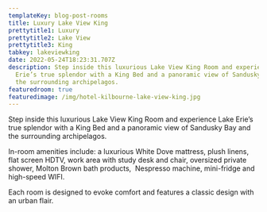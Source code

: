 ```yaml
---
templateKey: blog-post-rooms
title: Luxury Lake View King
prettytitle1: Luxury
prettytitle2: Lake View
prettytitle3: King
tabkey: lakeviewking
date: 2022-05-24T18:23:31.707Z
description: Step inside this luxurious Lake View King Room and experience Lake
  Erie’s true splendor with a King Bed and a panoramic view of Sandusky Bay and
  the surrounding archipelagos.
featuredroom: true
featuredimage: /img/hotel-kilbourne-lake-view-king.jpg
---
```

Step inside this luxurious Lake View King Room and experience Lake Erie’s true splendor with a King Bed and a panoramic view of Sandusky Bay and the surrounding archipelagos.

In-room amenities include: a luxurious White Dove mattress, plush linens, flat screen HDTV, work area with study desk and chair, oversized private shower, Molton Brown bath products,  Nespresso machine, mini-fridge and high-speed WIFI.

Each room is designed to evoke comfort and features a classic design with an urban flair.
